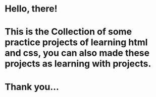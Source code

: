 # Hello, there!

# This is the Collection of some practice projects of learning html and css, you can also made these projects as learning with projects. 

# Thank you...